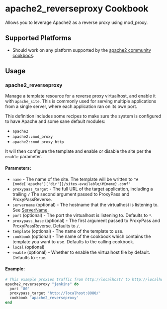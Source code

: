 # apache2_reverseproxy Cookbook

Allows you to leverage Apache2 as a reverse proxy using mod_proxy.

## Supported Platforms

* Should work on any platform supported by the [apache2 community cookbook](http://community.opscode.com/cookbooks/apache2).

## Usage

### apache2\_reverseproxy

Manage a template resource for a reverse proxy virtualhost, and enable it with
`apache_site`. This is commonly used for serving multiple applications from a
single server, where each application ran on its own port.

This definition includes some recipes to make sure the system is configured to
have Apache and some sane default modules:

* `apache2`
* `apache2::mod_proxy`
* `apache2::mod_proxy_http`

It will then configure the template and enable or disable the site per the
`enable` parameter.

#### Parameters:

* `name` - The name of the site. The template will be written to
`"#{node['apache']['dir']}/sites-available/#{name}.conf"`
* `proxypass_target` - The full URL of the target application, including a
trailing `/` The second argument passed to ProxyPass and ProxyPassReverse.
* `servername` (optional) - The hostname that the virtualhost is listening to.
See [ServerName](http://httpd.apache.org/docs/2.2/mod/core.html#servername).
* `port` (optional) - The port the virtualhost is listening to. Defaults to `*`.
* `proxypass_base` (optional) - The first argument passed to ProxyPass and
ProxyPassReverse. Defaults to `/`.
* `template` (optional) - The name of the template to use.
* `cookbook` (optional) - The name of the cookbook which contains the template
you want to use. Defaults to the calling cookbook.
* `local` (optional)
* `enable` (optional) - Whether to enable the virtualhost file by default.
Defaults to `true`.

#### Example:

```ruby
# This example proxies traffic from http://localhost/ to http://localhost:8080/
apache2_reverseproxy "jenkins" do
  port '80'
  proxypass_target 'http://localhost:8080/'
  cookbook 'apache2_reverseproxy'
end
```
